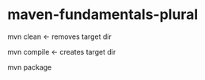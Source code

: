 # maven-fundamentals-plural

mvn clean <- removes target dir

mvn compile <- creates target dir

mvn package
